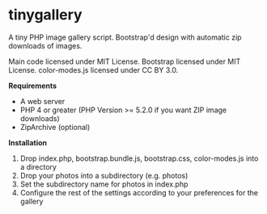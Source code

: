 # tinygallery
A tiny PHP image gallery script. Bootstrap'd design with automatic zip downloads of images.

Main code licensed under MIT License. Bootstrap licensed under MIT License. color-modes.js licensed under CC BY 3.0.

**Requirements**
* A web server
* PHP 4 or greater (PHP Version >= 5.2.0 if you want ZIP image downloads)
* ZipArchive (optional)

**Installation**
1. Drop index.php, bootstrap.bundle.js, bootstrap.css, color-modes.js into a directory
2. Drop your photos into a subdirectory (e.g. photos)
3. Set the subdirectory name for photos in index.php
4. Configure the rest of the settings according to your preferences for the gallery
